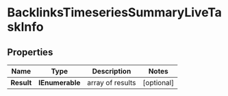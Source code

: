 # BacklinksTimeseriesSummaryLiveTaskInfo


## Properties

| Name | Type | Description | Notes |
|------------ | ------------- | ------------- | -------------|
**Result** | **IEnumerable<BacklinksTimeseriesSummaryLiveResultInfo>** | array of results |[optional]|